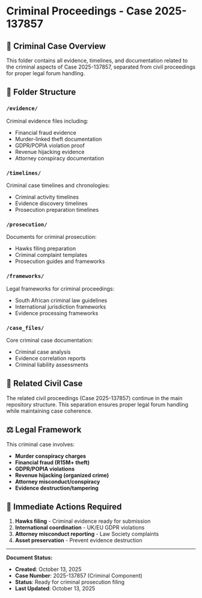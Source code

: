 # Criminal Proceedings - Case 2025-137857

## 🚨 Criminal Case Overview

This folder contains all evidence, timelines, and documentation related to the criminal aspects of Case 2025-137857, separated from civil proceedings for proper legal forum handling.

## 📁 Folder Structure

### `/evidence/`
Criminal evidence files including:
- Financial fraud evidence
- Murder-linked theft documentation  
- GDPR/POPIA violation proof
- Revenue hijacking evidence
- Attorney conspiracy documentation

### `/timelines/`
Criminal case timelines and chronologies:
- Criminal activity timelines
- Evidence discovery timelines
- Prosecution preparation timelines

### `/prosecution/`
Documents for criminal prosecution:
- Hawks filing preparation
- Criminal complaint templates
- Prosecution guides and frameworks

### `/frameworks/`
Legal frameworks for criminal proceedings:
- South African criminal law guidelines
- International jurisdiction frameworks
- Evidence processing frameworks

### `/case_files/`
Core criminal case documentation:
- Criminal case analysis
- Evidence correlation reports
- Criminal liability assessments

## 🔗 Related Civil Case

The related civil proceedings (Case 2025-137857) continue in the main repository structure. This separation ensures proper legal forum handling while maintaining case coherence.

## ⚖️ Legal Framework

This criminal case involves:
- **Murder conspiracy charges**
- **Financial fraud (R15M+ theft)**
- **GDPR/POPIA violations** 
- **Revenue hijacking (organized crime)**
- **Attorney misconduct/conspiracy**
- **Evidence destruction/tampering**

## 🚨 Immediate Actions Required

1. **Hawks filing** - Criminal evidence ready for submission
2. **International coordination** - UK/EU GDPR violations
3. **Attorney misconduct reporting** - Law Society complaints
4. **Asset preservation** - Prevent evidence destruction

---

**Document Status:**
- **Created**: October 13, 2025
- **Case Number**: 2025-137857 (Criminal Component)
- **Status**: Ready for criminal prosecution filing
- **Last Updated**: October 13, 2025